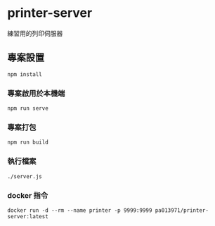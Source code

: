 # printer-server

練習用的列印伺服器

## 專案設置
```
npm install
```

### 專案啟用於本機端
```
npm run serve
```

### 專案打包
```
npm run build
```

### 執行檔案
```
./server.js
```

### docker 指令
```
docker run -d --rm --name printer -p 9999:9999 pa013971/printer-server:latest
```